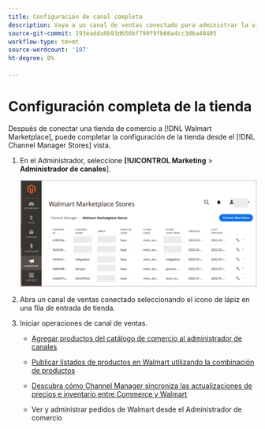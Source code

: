 ```yaml
---
title: Configuración de canal completa
description: Vaya a un canal de ventas conectado para administrar la vista y administración de listas de productos, actualizaciones de inventario y precios y realizar un seguimiento de pedidos
source-git-commit: 193eadda9b93d656bf799f9fb66a4cc3d6a40405
workflow-type: tm+mt
source-wordcount: '107'
ht-degree: 0%

---
```



# Configuración completa de la tienda

Después de conectar una tienda de comercio a [!DNL Walmart Marketplace], puede completar la configuración de la tienda desde el [!DNL Channel Manager Stores] vista.

1. En el Administrador, seleccione **[!UICONTROL Marketing** > **Administrador de canales**].

   ![[!DNL Walmart Marketplace API key] página de configuración](assets/connect-commerce-store-config.png)

1. Abra un canal de ventas conectado seleccionando el icono de lápiz en una fila de entrada de tienda.

1. Iniciar operaciones de canal de ventas.

   - [Agregar productos del catálogo de comercio al administrador de canales](add-products-to-connected-channel.md)

   - [Publicar listados de productos en Walmart utilizando la combinación de productos](publish-listings-to-marketplace.md)

   - [Descubra cómo Channel Manager sincroniza las actualizaciones de precios e inventario entre Commerce y Walmart](inventory-and-price-updates.md)

   - Ver y administrar pedidos de Walmart desde el Administrador de comercio

